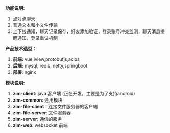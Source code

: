 **功能说明:**

1. 点对点聊天
2. 普通文本和小文件传输
3. 上下线通知，聊天记录保存，好友添加验证，登录账号冲突监测，聊天消息提醒通知，登录重试机制

**产品技术选型：**

1. **前端:**  vue,iview,protobufjs,axios
2. **后端:**  mysql, redis, netty,springboot
3. **部署**:  nginx

**模块说明:**

1. **zim-client:**  java 客户端 (正在开发，主要是为了支持android)
2. **zim-common**: 通用模块
3. **zim-file-client**：连接文件服务器的客户端
4. **zim-file-server**: 文件服务器
5. **zim-server**: 通信的服务
6. **zim-web**: websocket 前端



